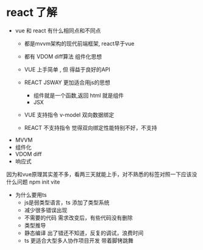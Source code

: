 # react 了解

- vue 和 react 有什么相同点和不同点
    - 都是mvvm架构的现代前端框架, react早于vue
    - 都有 VDOM diff算法 组件化思想

    - VUE 上手简单 , 但 得益于良好的API
    - REACT JSWAY 更加适合用js的思想
        - 组件就是一个函数,返回 html 就是组件
        - JSX  

    - VUE 支持指令  v-model 双向数据绑定
    - REACT 不支持指令 觉得双向绑定性能特别不好，不支持
- MVVM
- 组件化
- VDOM diff
- 响应式

因为和vue原理其实差不多，看两三天就能上手，对不熟悉的标签对照一下应该没什么问题
npm init vite

- 为什么要用ts
    - js是弱类型语言，ts 添加了类型系统
    - 减少很多错误出现
    - 不需要的代码
        需求改变后，有些代码没有删除
    - 类型推导 
    - 静态编译
        出了错还不知道，反复的调试，浪费时间
    - ts 更适合大型多人协作项目开发
        带着脚铐跳舞